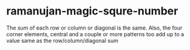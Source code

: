 # ramanujan-magic-squre-number
The sum of each row or column or diagonal is the same. Also, the four corner elements, central and a couple or more patterns too add up to a value same as the row/column/diagonal sum

